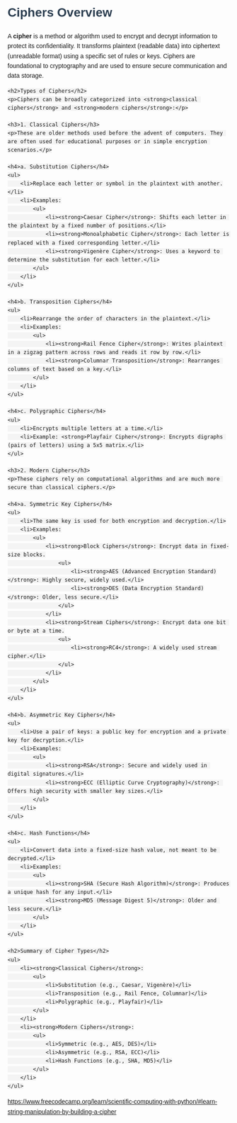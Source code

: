 
<!DOCTYPE html>
<html lang="en">
<head>
    <meta charset="UTF-8">
    <meta name="viewport" content="width=device-width, initial-scale=1.0">
    <title>Ciphers Overview</title>
    <style>
        body {
            font-family: Arial, sans-serif;
            line-height: 1.6;
            margin: 20px;
        }
        h1, h2, h3 {
            color: #2c3e50;
        }
        ul {
            margin-left: 20px;
        }
        code {
            background-color: #f4f4f4;
            padding: 2px 4px;
            border-radius: 4px;
        }
    </style>
</head>
<body>
    <h1>Ciphers Overview</h1>
    <p>A <strong>cipher</strong> is a method or algorithm used to encrypt and decrypt information to protect its confidentiality. It transforms plaintext (readable data) into ciphertext (unreadable format) using a specific set of rules or keys. Ciphers are foundational to cryptography and are used to ensure secure communication and data storage.</p>

    <h2>Types of Ciphers</h2>
    <p>Ciphers can be broadly categorized into <strong>classical ciphers</strong> and <strong>modern ciphers</strong>:</p>

    <h3>1. Classical Ciphers</h3>
    <p>These are older methods used before the advent of computers. They are often used for educational purposes or in simple encryption scenarios.</p>

    <h4>a. Substitution Ciphers</h4>
    <ul>
        <li>Replace each letter or symbol in the plaintext with another.</li>
        <li>Examples:
            <ul>
                <li><strong>Caesar Cipher</strong>: Shifts each letter in the plaintext by a fixed number of positions.</li>
                <li><strong>Monoalphabetic Cipher</strong>: Each letter is replaced with a fixed corresponding letter.</li>
                <li><strong>Vigenère Cipher</strong>: Uses a keyword to determine the substitution for each letter.</li>
            </ul>
        </li>
    </ul>

    <h4>b. Transposition Ciphers</h4>
    <ul>
        <li>Rearrange the order of characters in the plaintext.</li>
        <li>Examples:
            <ul>
                <li><strong>Rail Fence Cipher</strong>: Writes plaintext in a zigzag pattern across rows and reads it row by row.</li>
                <li><strong>Columnar Transposition</strong>: Rearranges columns of text based on a key.</li>
            </ul>
        </li>
    </ul>

    <h4>c. Polygraphic Ciphers</h4>
    <ul>
        <li>Encrypts multiple letters at a time.</li>
        <li>Example: <strong>Playfair Cipher</strong>: Encrypts digraphs (pairs of letters) using a 5x5 matrix.</li>
    </ul>

    <h3>2. Modern Ciphers</h3>
    <p>These ciphers rely on computational algorithms and are much more secure than classical ciphers.</p>

    <h4>a. Symmetric Key Ciphers</h4>
    <ul>
        <li>The same key is used for both encryption and decryption.</li>
        <li>Examples:
            <ul>
                <li><strong>Block Ciphers</strong>: Encrypt data in fixed-size blocks.
                    <ul>
                        <li><strong>AES (Advanced Encryption Standard)</strong>: Highly secure, widely used.</li>
                        <li><strong>DES (Data Encryption Standard)</strong>: Older, less secure.</li>
                    </ul>
                </li>
                <li><strong>Stream Ciphers</strong>: Encrypt data one bit or byte at a time.
                    <ul>
                        <li><strong>RC4</strong>: A widely used stream cipher.</li>
                    </ul>
                </li>
            </ul>
        </li>
    </ul>

    <h4>b. Asymmetric Key Ciphers</h4>
    <ul>
        <li>Use a pair of keys: a public key for encryption and a private key for decryption.</li>
        <li>Examples:
            <ul>
                <li><strong>RSA</strong>: Secure and widely used in digital signatures.</li>
                <li><strong>ECC (Elliptic Curve Cryptography)</strong>: Offers high security with smaller key sizes.</li>
            </ul>
        </li>
    </ul>

    <h4>c. Hash Functions</h4>
    <ul>
        <li>Convert data into a fixed-size hash value, not meant to be decrypted.</li>
        <li>Examples:
            <ul>
                <li><strong>SHA (Secure Hash Algorithm)</strong>: Produces a unique hash for any input.</li>
                <li><strong>MD5 (Message Digest 5)</strong>: Older and less secure.</li>
            </ul>
        </li>
    </ul>

    <h2>Summary of Cipher Types</h2>
    <ul>
        <li><strong>Classical Ciphers</strong>:
            <ul>
                <li>Substitution (e.g., Caesar, Vigenère)</li>
                <li>Transposition (e.g., Rail Fence, Columnar)</li>
                <li>Polygraphic (e.g., Playfair)</li>
            </ul>
        </li>
        <li><strong>Modern Ciphers</strong>:
            <ul>
                <li>Symmetric (e.g., AES, DES)</li>
                <li>Asymmetric (e.g., RSA, ECC)</li>
                <li>Hash Functions (e.g., SHA, MD5)</li>
            </ul>
        </li>
    </ul>
</body>
</html>







https://www.freecodecamp.org/learn/scientific-computing-with-python/#learn-string-manipulation-by-building-a-cipher 
 
